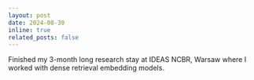 ```yaml
---
layout: post
date: 2024-08-30
inline: true
related_posts: false
---
```


Finished my 3-month long research stay at IDEAS NCBR, Warsaw where I worked with dense retrieval embedding models.
